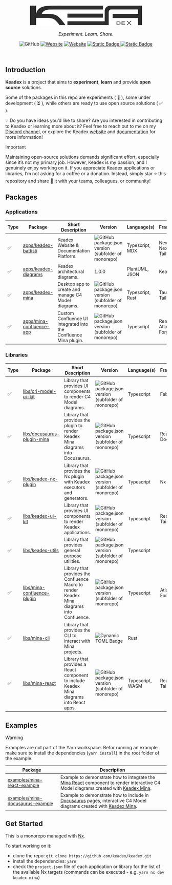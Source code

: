 <p align="center">
  <a href="https://keadex.dev" target="blank"><img src="./static//keadex-logo-black.png" width="350" alt="Keadex Battisti Logo" /></a>
</p>
<p align="center"><i>Experiment. Learn. Share.</i></p>

<div align="center">

![GitHub](https://img.shields.io/github/license/keadex/keadex)
[![Website](https://img.shields.io/website?url=https%3A%2F%2Fkeadex.dev&label=website&up_message=keadex.dev)](https://keadex.dev)
[![Website](https://img.shields.io/website?up_message=Keadex&up_color=5662F6&url=https%3A%2F%2Fdiscord.gg%2FutCqK9jzJW&label=Discord)](https://discord.gg/utCqK9jzJW)
[![Static Badge](https://img.shields.io/badge/Linkedin-0A66C2?logo=linkedin)
](https://www.linkedin.com/in/giacomosimmi/)
[![Static Badge](https://img.shields.io/badge/Spotify-1DD05D?logo=spotify&color=09451F)](http://open.spotify.com/user/jacksimmi)

</div>

<br>

## Introduction

**Keadex** is a project that aims to **experiment**, **learn** and provide **open source** solutions.

Some of the packages in this repo are experiments ( :microscope: ), some under development ( :hourglass_flowing_sand: ), while others are ready to use open source solutions ( :white_check_mark: ).

💡 Do you have ideas you’d like to share? Are you interested in contributing to Keadex or learning more about it?
Feel free to reach out to me on my [Discord channel](https://discord.gg/utCqK9jzJW), or explore the Keadex [website](https://keadex.dev) and [documentation](https://keadex.dev/docs) for more information!

> [!IMPORTANT]
> Maintaining open-source solutions demands significant effort, especially since it’s not my primary job. However, Keadex is my passion, and I genuinely enjoy working on it.
> If you appreciate Keadex applications or libraries, I’m not asking for a coffee or a donation. Instead, simply star ⭐ this repository and share 📣 it with your teams, colleagues, or community!

## Packages

### Applications

| Type               | Package                                                                                         | Short Description                                                | Version                                                                                                                                                               | Language(s)      | Framework(s)                  |
| ------------------ | ----------------------------------------------------------------------------------------------- | ---------------------------------------------------------------- | --------------------------------------------------------------------------------------------------------------------------------------------------------------------- | ---------------- | ----------------------------- |
| :white_check_mark: | [apps/keadex-battisti](https://github.com/keadex/keadex/tree/main/apps/keadex-battisti)         | Keadex Website & Documentation Platform.                         | ![GitHub package.json version (subfolder of monorepo)](https://img.shields.io/github/package-json/v/keadex/keadex?filename=apps%2Fkeadex-battisti%2Fpackage.json)     | Typescript, MDX  | Next.js, Nextra, Tailwing CSS |
| :white_check_mark: | [apps/keadex-diagrams](https://github.com/keadex/keadex/tree/main/apps/keadex-diagrams)         | Keadex architectural diagrams.                                   | 1.0.0                                                                                                                                                                 | PlantUML, JSON   | Keadex Mina                   |
| :white_check_mark: | [apps/keadex-mina](https://github.com/keadex/keadex/tree/main/apps/keadex-mina)                 | Desktop app to create and manage C4 Model diagrams.              | ![GitHub package.json version (subfolder of monorepo)](https://img.shields.io/github/package-json/v/keadex/keadex?filename=apps%2Fkeadex-mina%2Fpackage.json)         | Typescript, Rust | Tauri, React, Tailwind CSS    |
| :white_check_mark: | [apps/mina-confluence-app](https://github.com/keadex/keadex/tree/main/apps/mina-confluence-app) | Custom Confluence UI integrated into the Confluence Mina plugin. | ![GitHub package.json version (subfolder of monorepo)](https://img.shields.io/github/package-json/v/keadex/keadex?filename=apps%2Fmina-confluence-app%2Fpackage.json) | Typescript       | React, Atlassian Forge        |

### Libraries

| Type               | Package                                                                                               | Short Description                                                                          | Version                                                                                                                                                                                                                 | Language(s)      | Framework(s)        |
| ------------------ | ----------------------------------------------------------------------------------------------------- | ------------------------------------------------------------------------------------------ | ----------------------------------------------------------------------------------------------------------------------------------------------------------------------------------------------------------------------- | ---------------- | ------------------- |
| :white_check_mark: | [libs/c4-model-ui-kit](https://github.com/keadex/keadex/tree/main/libs/c4-model-ui-kit)               | Library that provides UI components to render C4 Model diagrams.                           | ![GitHub package.json version (subfolder of monorepo)](https://img.shields.io/github/package-json/v/keadex/keadex?filename=libs%2Fc4-model-ui-kit%2Fpackage.json)                                                       | Typescript       | Fabric.js           |
| :white_check_mark: | [libs/docusaurus-plugin-mina](https://github.com/keadex/keadex/tree/main/libs/docusaurus-plugin-mina) | Library that provides the plugin to render Keadex Mina diagrams into Docusaurus.           | ![GitHub package.json version (subfolder of monorepo)](https://img.shields.io/github/package-json/v/keadex/keadex?filename=libs%2Fdocusaurus-plugin-mina%2Fpackage.json)                                                | Typescript       | React, Docusaurus   |
| :white_check_mark: | [libs/keadex-nx-plugin](https://github.com/keadex/keadex/tree/main/libs/keadex-nx-plugin)             | Library that provides the Nx plugin with Keadex executors and generators.                  | ![GitHub package.json version (subfolder of monorepo)](https://img.shields.io/github/package-json/v/keadex/keadex?filename=libs%2Fkeadex-nx-plugin%2Fpackage.json)                                                      | Typescript       | Nx                  |
| :white_check_mark: | [libs/keadex-ui-kit](https://github.com/keadex/keadex/tree/main/libs/keadex-ui-kit)                   | Library that provides UI components to render Keadex applications.                         | ![GitHub package.json version (subfolder of monorepo)](https://img.shields.io/github/package-json/v/keadex/keadex?filename=libs%2Fkeadex-ui-kit%2Fpackage.json)                                                         | Typescript       | React, Tailwind CSS |
| :white_check_mark: | [libs/keadex-utils](https://github.com/keadex/keadex/tree/main/libs/keadex-utils)                     | Library that provides general purpose utilities.                                           | ![GitHub package.json version (subfolder of monorepo)](https://img.shields.io/github/package-json/v/keadex/keadex?filename=libs%2Fkeadex-utils%2Fpackage.json)                                                          | Typescript       |                     |
| :white_check_mark: | [libs/mina-confluence-plugin](https://github.com/keadex/keadex/tree/main/libs/mina-confluence-plugin) | Library that provides the Confluence Macro to render Keadex Mina diagrams into Confluence. | ![GitHub package.json version (subfolder of monorepo)](https://img.shields.io/github/package-json/v/keadex/keadex?filename=libs%2Fmina-confluence-plugin%2Fpackage.json)                                                | Typescript       | Atlassian Forge     |
| :white_check_mark: | [libs/mina-cli](https://github.com/keadex/keadex/tree/main/libs/mina-cli)                             | Library that provides the CLI to interact with Mina projects.                              | ![Dynamic TOML Badge](https://img.shields.io/badge/dynamic/toml?url=https%3A%2F%2Fraw.githubusercontent.com%2Fkeadex%2Fkeadex%2Frefs%2Fheads%2Fmain%2Flibs%2Fmina-cli%2FCargo.toml&query=package.version&label=version) | Rust             |                     |
| :white_check_mark: | [libs/mina-react](https://github.com/keadex/keadex/tree/main/libs/mina-react)                         | Library that provides a React component to include Keadex Mina diagrams into React apps.   | ![GitHub package.json version (subfolder of monorepo)](https://img.shields.io/github/package-json/v/keadex/keadex?filename=libs%2Fmina-react%2Fpackage.json)                                                            | Typescript, WASM | React, Tailwind CSS |

## Examples

> [!WARNING]  
> Examples are not part of the Yarn workspace.
> Befor running an example make sure to install the dependencies (`yarn install`) in the root folder of the example.

| Package                                                                                                         | Description                                                                                                                                                                                                                                                     |
| --------------------------------------------------------------------------------------------------------------- | --------------------------------------------------------------------------------------------------------------------------------------------------------------------------------------------------------------------------------------------------------------- |
| [examples/mina-react-example](https://github.com/keadex/keadex/tree/main/examples/mina-react-example)           | Example to demonstrate how to integrate the [Mina React](https://github.com/keadex/keadex/tree/main/libs/mina-react) component to render interactive C4 Model diagrams created with [Keadex Mina](https://github.com/keadex/keadex/tree/main/apps/keadex-mina). |
| [examples/mina-docusaurus-example](https://github.com/keadex/keadex/tree/main/examples/mina-docusaurus-example) | Example to demonstrate how to include in [Docusaurus](https://docusaurus.io) pages, interactive C4 Model diagrams created with [Keadex Mina](https://github.com/keadex/keadex/tree/main/apps/keadex-mina).                                                      |

## Get Started

This is a monorepo managed with [Nx](https://nx.dev/).

To start working on it:

- clone the repo: `git clone https://github.com/keadex/keadex.git`
- install the dependencies: `yarn`
- check the `project.json` file of each application or library for the list of the available Nx targets (commands can be executed - e.g. `yarn nx dev keadex-mina`)
